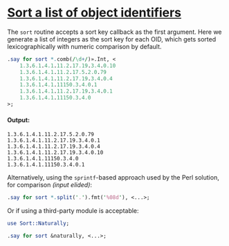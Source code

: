 [1]: https://rosettacode.org/wiki/Sort_a_list_of_object_identifiers

# [Sort a list of object identifiers][1]





The `sort` routine accepts a sort key callback as the first argument. Here we generate a list of integers as the sort key for each OID, which gets sorted lexicographically with numeric comparison by default.

```perl
.say for sort *.comb(/\d+/)».Int, <
    1.3.6.1.4.1.11.2.17.19.3.4.0.10
    1.3.6.1.4.1.11.2.17.5.2.0.79
    1.3.6.1.4.1.11.2.17.19.3.4.0.4
    1.3.6.1.4.1.11150.3.4.0.1
    1.3.6.1.4.1.11.2.17.19.3.4.0.1
    1.3.6.1.4.1.11150.3.4.0
>;
```

#### Output:
```
1.3.6.1.4.1.11.2.17.5.2.0.79
1.3.6.1.4.1.11.2.17.19.3.4.0.1
1.3.6.1.4.1.11.2.17.19.3.4.0.4
1.3.6.1.4.1.11.2.17.19.3.4.0.10
1.3.6.1.4.1.11150.3.4.0
1.3.6.1.4.1.11150.3.4.0.1
```


Alternatively, using the `sprintf`-based approach used by the Perl solution, for comparison *(input elided)*:

```perl
.say for sort *.split('.').fmt('%08d'), <...>;
```


Or if using a third-party module is acceptable:

```perl
use Sort::Naturally;

.say for sort &naturally, <...>;
```
